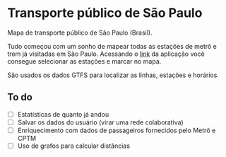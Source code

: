 # Transporte público de São Paulo
Mapa de transporte público de São Paulo (Brasil).

Tudo começou com um sonho de mapear todas as estações de metrô e trem já visitadas em São Paulo. Acessando o [link](https://sppublictransport.streamlit.app/) da aplicação você consegue selecionar as estações e marcar no mapa.

São usados os dados GTFS para localizar as linhas, estações e horários.

## To do
- [ ] Estatísticas de quanto já andou
- [ ] Salvar os dados do usuário (virar uma rede colaborativa)
- [ ] Enriquecimento com dados de passageiros fornecidos pelo Metrô e CPTM
- [ ] Uso de grafos para calcular distâncias
